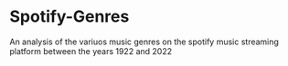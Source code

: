 # Spotify-Genres
An analysis of the variuos music genres on the spotify music streaming platform between the years 1922 and 2022
